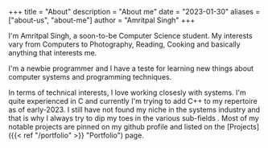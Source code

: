 +++
title = "About"
description = "About me"
date = "2023-01-30"
aliases = ["about-us", "about-me"]
author = "Amritpal Singh"
+++

I'm Amritpal Singh, a soon-to-be Computer Science student.
My interests vary from Computers to Photography, Reading,
Cooking and basically anything that interests me.

I'm a newbie programmer and I have a teste for learning new things about
computer systems and programming techniques.

In terms of technical interests, I love working closesly with systems.
I'm quite experienced in C and currently I'm trying to add C++ to 
my repertoire as of early-2023. I still have not found my niche in the 
systems industry and that is why I always try to dip my toes in the 
various sub-fields . Most of my notable projects are pinned on my 
github profile and listed on the [Projects]({{< ref "/portfolio" >}} "Portfolio") page.
